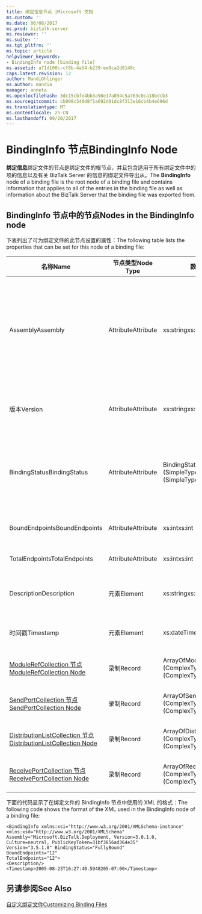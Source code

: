 ```yaml
---
title: 绑定信息节点 |Microsoft 文档
ms.custom: ''
ms.date: 06/08/2017
ms.prod: biztalk-server
ms.reviewer: ''
ms.suite: ''
ms.tgt_pltfrm: ''
ms.topic: article
helpviewer_keywords:
- BindingInfo node [binding file]
ms.assetid: a71d100c-cf8b-4a54-b239-ee0ca2d8148c
caps.latest.revision: 12
author: MandiOhlinger
ms.author: mandia
manager: anneta
ms.openlocfilehash: 3dc15cbfe4bb3a98e17a894c5a763c0ca18bdcb3
ms.sourcegitcommit: cb908c540d8f1a692d01dc8f313e16cb4b4e696d
ms.translationtype: MT
ms.contentlocale: zh-CN
ms.lasthandoff: 09/20/2017
---
```

# <a name="bindinginfo-node"></a><span data-ttu-id="c4989-102">BindingInfo 节点</span><span class="sxs-lookup"><span data-stu-id="c4989-102">BindingInfo Node</span></span>
<span data-ttu-id="c4989-103">**绑定信息**绑定文件的节点是绑定文件的根节点，并且包含适用于所有绑定文件中的项的信息以及有关 BizTalk Server 的信息的绑定文件导出从。</span><span class="sxs-lookup"><span data-stu-id="c4989-103">The **BindingInfo** node of a binding file is the root node of a binding file and contains information that applies to all of the entries in the binding file as well as information about the BizTalk Server that the binding file was exported from.</span></span>  
  
## <a name="nodes-in-the-bindinginfo-node"></a><span data-ttu-id="c4989-104">BindingInfo 节点中的节点</span><span class="sxs-lookup"><span data-stu-id="c4989-104">Nodes in the BindingInfo node</span></span>  
 <span data-ttu-id="c4989-105">下表列出了可为绑定文件的此节点设置的属性：</span><span class="sxs-lookup"><span data-stu-id="c4989-105">The following table lists the properties that can be set for this node of a binding file:</span></span>  
  
|<span data-ttu-id="c4989-106">**名称**</span><span class="sxs-lookup"><span data-stu-id="c4989-106">**Name**</span></span>|<span data-ttu-id="c4989-107">**节点类型**</span><span class="sxs-lookup"><span data-stu-id="c4989-107">**Node Type**</span></span>|<span data-ttu-id="c4989-108">**数据类型**</span><span class="sxs-lookup"><span data-stu-id="c4989-108">**Data Type**</span></span>|<span data-ttu-id="c4989-109">**Description**</span><span class="sxs-lookup"><span data-stu-id="c4989-109">**Description**</span></span>|<span data-ttu-id="c4989-110">**限制**</span><span class="sxs-lookup"><span data-stu-id="c4989-110">**Restrictions**</span></span>|<span data-ttu-id="c4989-111">**注释**</span><span class="sxs-lookup"><span data-stu-id="c4989-111">**Comments**</span></span>|  
|--------------|-------------------|-------------------|---------------------|----------------------|------------------|  
|<span data-ttu-id="c4989-112">Assembly</span><span class="sxs-lookup"><span data-stu-id="c4989-112">Assembly</span></span>|<span data-ttu-id="c4989-113">Attribute</span><span class="sxs-lookup"><span data-stu-id="c4989-113">Attribute</span></span>|<span data-ttu-id="c4989-114">xs:string</span><span class="sxs-lookup"><span data-stu-id="c4989-114">xs:string</span></span>|<span data-ttu-id="c4989-115">指定创建绑定文件时 Microsoft.BizTalk.Deployment dll 使用的信息。</span><span class="sxs-lookup"><span data-stu-id="c4989-115">Specifies information for the Microsoft.BizTalk.Deployment dll used when creating the binding file.</span></span> <span data-ttu-id="c4989-116">包括此程序集的用逗号分隔的 Version、Culture 和 PublicKeyToken 属性。</span><span class="sxs-lookup"><span data-stu-id="c4989-116">Includes comma separated Version, Culture, and PublicKeyToken attributes for this assembly.</span></span>|<span data-ttu-id="c4989-117">必需</span><span class="sxs-lookup"><span data-stu-id="c4989-117">Required</span></span>|<span data-ttu-id="c4989-118">默认值： **"Microsoft.BizTalk.Deployment，Version = 3.0.1.0，区域性 = neutral，PublicKeyToken = 31bf3856ad364e35"**</span><span class="sxs-lookup"><span data-stu-id="c4989-118">Default value: **"Microsoft.BizTalk.Deployment, Version=3.0.1.0, Culture=neutral, PublicKeyToken=31bf3856ad364e35"**</span></span>|  
|<span data-ttu-id="c4989-119">版本</span><span class="sxs-lookup"><span data-stu-id="c4989-119">Version</span></span>|<span data-ttu-id="c4989-120">Attribute</span><span class="sxs-lookup"><span data-stu-id="c4989-120">Attribute</span></span>|<span data-ttu-id="c4989-121">xs:string</span><span class="sxs-lookup"><span data-stu-id="c4989-121">xs:string</span></span>|<span data-ttu-id="c4989-122">指定在其上生成绑定文件的 BizTalk Server 的版本。</span><span class="sxs-lookup"><span data-stu-id="c4989-122">Specifies the version of BizTalk Server that the binding file was generated on.</span></span>|<span data-ttu-id="c4989-123">必需</span><span class="sxs-lookup"><span data-stu-id="c4989-123">Required</span></span>|<span data-ttu-id="c4989-124">默认值： **3.5.1.0**</span><span class="sxs-lookup"><span data-stu-id="c4989-124">Default value: **3.5.1.0**</span></span>|  
|<span data-ttu-id="c4989-125">BindingStatus</span><span class="sxs-lookup"><span data-stu-id="c4989-125">BindingStatus</span></span>|<span data-ttu-id="c4989-126">Attribute</span><span class="sxs-lookup"><span data-stu-id="c4989-126">Attribute</span></span>|<span data-ttu-id="c4989-127">BindingState (SimpleType)</span><span class="sxs-lookup"><span data-stu-id="c4989-127">BindingState (SimpleType)</span></span>|<span data-ttu-id="c4989-128">指定与绑定文件一起导出的项目的绑定状态。</span><span class="sxs-lookup"><span data-stu-id="c4989-128">Specifies the binding status of the artifacts exported with the binding file.</span></span>|<span data-ttu-id="c4989-129">必需</span><span class="sxs-lookup"><span data-stu-id="c4989-129">Required</span></span>|<span data-ttu-id="c4989-130">默认值： 无</span><span class="sxs-lookup"><span data-stu-id="c4989-130">Default value: None</span></span><br /><br /> <span data-ttu-id="c4989-131">有效值：</span><span class="sxs-lookup"><span data-stu-id="c4989-131">Valid values:</span></span><br /><br /> <span data-ttu-id="c4989-132">-未知</span><span class="sxs-lookup"><span data-stu-id="c4989-132">-   Unknown</span></span><br /><span data-ttu-id="c4989-133">-NoBindings</span><span class="sxs-lookup"><span data-stu-id="c4989-133">-   NoBindings</span></span><br /><span data-ttu-id="c4989-134">-未绑定</span><span class="sxs-lookup"><span data-stu-id="c4989-134">-   Unbound</span></span><br /><span data-ttu-id="c4989-135">-PartiallyBound</span><span class="sxs-lookup"><span data-stu-id="c4989-135">-   PartiallyBound</span></span><br /><span data-ttu-id="c4989-136">-FullyBound</span><span class="sxs-lookup"><span data-stu-id="c4989-136">-   FullyBound</span></span>|  
|<span data-ttu-id="c4989-137">BoundEndpoints</span><span class="sxs-lookup"><span data-stu-id="c4989-137">BoundEndpoints</span></span>|<span data-ttu-id="c4989-138">Attribute</span><span class="sxs-lookup"><span data-stu-id="c4989-138">Attribute</span></span>|<span data-ttu-id="c4989-139">xs:int</span><span class="sxs-lookup"><span data-stu-id="c4989-139">xs:int</span></span>|<span data-ttu-id="c4989-140">指定绑定文件中绑定端点的数目。</span><span class="sxs-lookup"><span data-stu-id="c4989-140">Specifies the number of bound endpoints in the binding file.</span></span>|<span data-ttu-id="c4989-141">必需</span><span class="sxs-lookup"><span data-stu-id="c4989-141">Required</span></span>|<span data-ttu-id="c4989-142">默认值： **0**</span><span class="sxs-lookup"><span data-stu-id="c4989-142">Default value: **0**</span></span>|  
|<span data-ttu-id="c4989-143">TotalEndpoints</span><span class="sxs-lookup"><span data-stu-id="c4989-143">TotalEndpoints</span></span>|<span data-ttu-id="c4989-144">Attribute</span><span class="sxs-lookup"><span data-stu-id="c4989-144">Attribute</span></span>|<span data-ttu-id="c4989-145">xs:int</span><span class="sxs-lookup"><span data-stu-id="c4989-145">xs:int</span></span>|<span data-ttu-id="c4989-146">指定绑定文件中端点的总数。</span><span class="sxs-lookup"><span data-stu-id="c4989-146">Specifies the total number of endpoints in the binding file.</span></span>|<span data-ttu-id="c4989-147">必需</span><span class="sxs-lookup"><span data-stu-id="c4989-147">Required</span></span>|<span data-ttu-id="c4989-148">默认值： **0**</span><span class="sxs-lookup"><span data-stu-id="c4989-148">Default value: **0**</span></span>|  
|<span data-ttu-id="c4989-149">Description</span><span class="sxs-lookup"><span data-stu-id="c4989-149">Description</span></span>|<span data-ttu-id="c4989-150">元素</span><span class="sxs-lookup"><span data-stu-id="c4989-150">Element</span></span>|<span data-ttu-id="c4989-151">xs:string</span><span class="sxs-lookup"><span data-stu-id="c4989-151">xs:string</span></span>|<span data-ttu-id="c4989-152">指定绑定文件中 BindingInfo 部分的文本说明。</span><span class="sxs-lookup"><span data-stu-id="c4989-152">Specifies a text description of the BindingInfo section of the binding file.</span></span>|<span data-ttu-id="c4989-153">可选</span><span class="sxs-lookup"><span data-stu-id="c4989-153">Not required</span></span>|<span data-ttu-id="c4989-154">默认值：空</span><span class="sxs-lookup"><span data-stu-id="c4989-154">Default value: empty</span></span>|  
|<span data-ttu-id="c4989-155">时间戳</span><span class="sxs-lookup"><span data-stu-id="c4989-155">Timestamp</span></span>|<span data-ttu-id="c4989-156">元素</span><span class="sxs-lookup"><span data-stu-id="c4989-156">Element</span></span>|<span data-ttu-id="c4989-157">xs:dateTime</span><span class="sxs-lookup"><span data-stu-id="c4989-157">xs:dateTime</span></span>|<span data-ttu-id="c4989-158">指定导出绑定文件的时间。</span><span class="sxs-lookup"><span data-stu-id="c4989-158">Specifies when the binding file was exported.</span></span>|<span data-ttu-id="c4989-159">必需</span><span class="sxs-lookup"><span data-stu-id="c4989-159">Required</span></span>|<span data-ttu-id="c4989-160">默认值： 上的 BizTalk server 时的绑定文件导出时间。</span><span class="sxs-lookup"><span data-stu-id="c4989-160">Default value: Time on the BizTalk server when the binding file was exported.</span></span>|  
|[<span data-ttu-id="c4989-161">ModuleRefCollection 节点</span><span class="sxs-lookup"><span data-stu-id="c4989-161">ModuleRefCollection Node</span></span>](../core/modulerefcollection-node.md)|<span data-ttu-id="c4989-162">录制</span><span class="sxs-lookup"><span data-stu-id="c4989-162">Record</span></span>|<span data-ttu-id="c4989-163">ArrayOfModuleRef (ComplexType)</span><span class="sxs-lookup"><span data-stu-id="c4989-163">ArrayOfModuleRef (ComplexType)</span></span>|<span data-ttu-id="c4989-164">与绑定文件一起导出的 .NET 程序集的容器节点。</span><span class="sxs-lookup"><span data-stu-id="c4989-164">Container node for the .NET assemblies exported with the binding file.</span></span>|<span data-ttu-id="c4989-165">可选</span><span class="sxs-lookup"><span data-stu-id="c4989-165">Not required</span></span>|<span data-ttu-id="c4989-166">默认值：无</span><span class="sxs-lookup"><span data-stu-id="c4989-166">Default value: none</span></span>|  
|[<span data-ttu-id="c4989-167">SendPortCollection 节点</span><span class="sxs-lookup"><span data-stu-id="c4989-167">SendPortCollection Node</span></span>](../core/sendportcollection-node.md)|<span data-ttu-id="c4989-168">录制</span><span class="sxs-lookup"><span data-stu-id="c4989-168">Record</span></span>|<span data-ttu-id="c4989-169">ArrayOfSendPort (ComplexType)</span><span class="sxs-lookup"><span data-stu-id="c4989-169">ArrayOfSendPort (ComplexType)</span></span>|<span data-ttu-id="c4989-170">与绑定文件一起导出的发送端口的容器节点。</span><span class="sxs-lookup"><span data-stu-id="c4989-170">Container node for the send ports exported with the binding file.</span></span>|<span data-ttu-id="c4989-171">可选</span><span class="sxs-lookup"><span data-stu-id="c4989-171">Not required</span></span>|<span data-ttu-id="c4989-172">默认值：无</span><span class="sxs-lookup"><span data-stu-id="c4989-172">Default value: none</span></span>|  
|[<span data-ttu-id="c4989-173">DistributionListCollection 节点</span><span class="sxs-lookup"><span data-stu-id="c4989-173">DistributionListCollection Node</span></span>](../core/distributionlistcollection-node.md)|<span data-ttu-id="c4989-174">录制</span><span class="sxs-lookup"><span data-stu-id="c4989-174">Record</span></span>|<span data-ttu-id="c4989-175">ArrayOfDistributionList (ComplexType)</span><span class="sxs-lookup"><span data-stu-id="c4989-175">ArrayOfDistributionList (ComplexType)</span></span>|<span data-ttu-id="c4989-176">与绑定文件一起导出的分发列表的容器节点。</span><span class="sxs-lookup"><span data-stu-id="c4989-176">Container node for the distribution lists exported with the binding file.</span></span>|<span data-ttu-id="c4989-177">可选</span><span class="sxs-lookup"><span data-stu-id="c4989-177">Not required</span></span>|<span data-ttu-id="c4989-178">默认值：无</span><span class="sxs-lookup"><span data-stu-id="c4989-178">Default value: none</span></span>|  
|[<span data-ttu-id="c4989-179">ReceivePortCollection 节点</span><span class="sxs-lookup"><span data-stu-id="c4989-179">ReceivePortCollection Node</span></span>](../core/receiveportcollection-node.md)|<span data-ttu-id="c4989-180">录制</span><span class="sxs-lookup"><span data-stu-id="c4989-180">Record</span></span>|<span data-ttu-id="c4989-181">ArrayOfReceivePort (ComplexType)</span><span class="sxs-lookup"><span data-stu-id="c4989-181">ArrayOfReceivePort (ComplexType)</span></span>|<span data-ttu-id="c4989-182">与绑定文件一起导出的接收端口的容器节点。</span><span class="sxs-lookup"><span data-stu-id="c4989-182">Container node for the receive ports exported with the binding file.</span></span>|<span data-ttu-id="c4989-183">可选</span><span class="sxs-lookup"><span data-stu-id="c4989-183">Not required</span></span>|<span data-ttu-id="c4989-184">默认值：无</span><span class="sxs-lookup"><span data-stu-id="c4989-184">Default value: none</span></span>|  
  
 <span data-ttu-id="c4989-185">下面的代码显示了在绑定文件的 BindingInfo  节点中使用的 XML 的格式：</span><span class="sxs-lookup"><span data-stu-id="c4989-185">The following code shows the format of the XML used in the BindingInfo node of a binding file:</span></span>  
  
```  
<BindingInfo xmlns:xsi="http://www.w3.org/2001/XMLSchema-instance" xmlns:xsd="http://www.w3.org/2001/XMLSchema"   
Assembly="Microsoft.BizTalk.Deployment, Version=3.0.1.0, Culture=neutral, PublicKeyToken=31bf3856ad364e35"   
Version="3.5.1.0" BindingStatus="FullyBound"   
BoundEndpoints="12"   
TotalEndpoints="12">  
<Description/>  
<Timestamp>2005-08-23T16:27:40.5948205-07:00</Timestamp>  
```  
  
## <a name="see-also"></a><span data-ttu-id="c4989-186">另请参阅</span><span class="sxs-lookup"><span data-stu-id="c4989-186">See Also</span></span>  
 [<span data-ttu-id="c4989-187">自定义绑定文件</span><span class="sxs-lookup"><span data-stu-id="c4989-187">Customizing Binding Files</span></span>](../core/customizing-binding-files.md)
